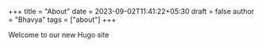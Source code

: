 +++
title = "About"
date = 2023-09-02T11:41:22+05:30
draft = false
author = "Bhavya"
tags = ["about"]
+++

Welcome to our new Hugo site